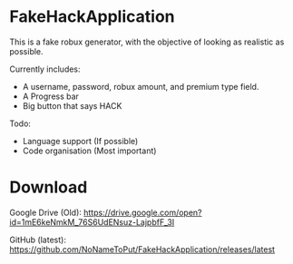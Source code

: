 # FakeHackApplication
This is a fake robux generator, with the objective of looking as realistic as possible.

Currently includes:
- A username, password, robux amount, and premium type field.
- A Progress bar
- Big button that says HACK

Todo:
- Language support (If possible)
- Code organisation (Most important)

# Download
Google Drive (Old): https://drive.google.com/open?id=1mE6keNmkM_76S6UdENsuz-LajpbfF_3I

GitHub (latest): https://github.com/NoNameToPut/FakeHackApplication/releases/latest
